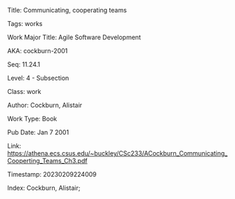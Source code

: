 Title:  Communicating, cooperating teams

Tags:   works

Work Major Title: Agile Software Development

AKA:    cockburn-2001

Seq:    11.24.1

Level:  4 - Subsection

Class:  work

Author: Cockburn, Alistair

Work Type: Book

Pub Date: Jan 7 2001

Link:   https://athena.ecs.csus.edu/~buckley/CSc233/ACockburn_Communicating_Cooperting_Teams_Ch3.pdf

Timestamp: 20230209224009

Index:  Cockburn, Alistair; 
